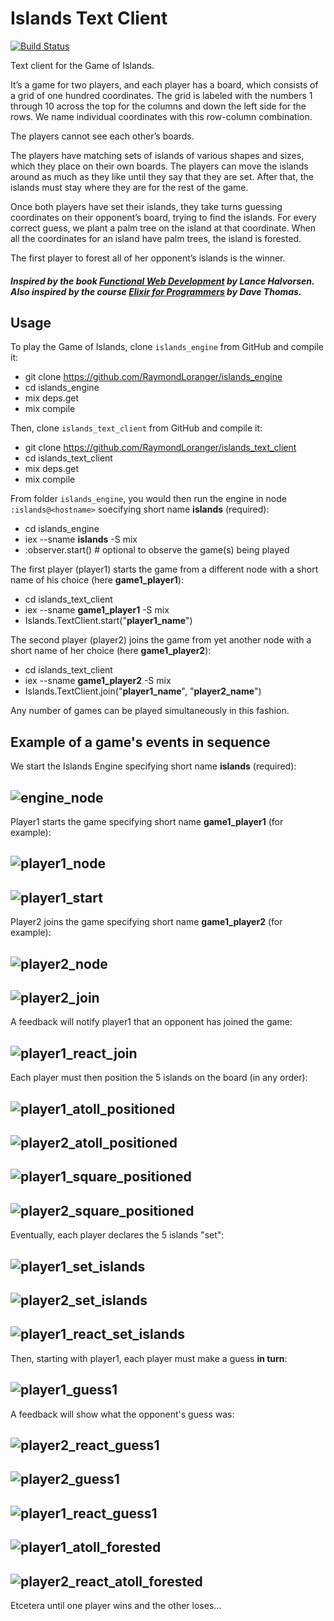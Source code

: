 # Islands Text Client

[![Build Status](https://travis-ci.org/RaymondLoranger/islands_text_client.svg?branch=master)](https://travis-ci.org/RaymondLoranger/islands_text_client)

Text client for the Game of Islands.

It’s a game for two players, and each player has a board, which consists of a
grid of one hundred coordinates. The grid is labeled with the numbers 1 through
10 across the top for the columns and down the left side for the rows. We name
individual coordinates with this row-column combination.

The players cannot see each other’s boards.

The players have matching sets of islands of various shapes and sizes, which
they place on their own boards. The players can move the islands around as
much as they like until they say that they are set. After that, the islands must
stay where they are for the rest of the game.

Once both players have set their islands, they take turns guessing coordinates
on their opponent’s board, trying to find the islands. For every correct guess,
we plant a palm tree on the island at that coordinate. When all the coordinates
for an island have palm trees, the island is forested.

The first player to forest all of her opponent’s islands is the winner.

##### Inspired by the book [Functional Web Development](https://pragprog.com/book/lhelph/functional-web-development-with-elixir-otp-and-phoenix) by Lance Halvorsen.</br>Also inspired by the course [Elixir for Programmers](https://codestool.coding-gnome.com/courses/elixir-for-programmers) by Dave Thomas.

## Usage

To play the Game of Islands, clone `islands_engine` from GitHub and compile it:

  - git clone https://github.com/RaymondLoranger/islands_engine
  - cd islands_engine
  - mix deps.get
  - mix compile

Then, clone `islands_text_client` from GitHub and compile it:

  - git clone https://github.com/RaymondLoranger/islands_text_client
  - cd islands_text_client
  - mix deps.get
  - mix compile

From folder `islands_engine`, you would then run the engine in node `:islands@<hostname>` soecifying short name **islands** (required):

  - cd islands_engine
  - iex --sname **islands** -S mix
  - :observer.start() # optional to observe the game(s) being played

The first player (player1) starts the game from a different node with a short name of his choice (here **game1_player1**):

  - cd islands_text_client
  - iex --sname **game1_player1** -S mix
  - Islands.TextClient.start("__player1_name__")

The second player (player2) joins the game from yet another node with a short name of her choice (here **game1_player2**):

  - cd islands_text_client
  - iex --sname **game1_player2** -S mix
  - Islands.TextClient.join("__player1_name__", "__player2_name__")

Any number of games can be played simultaneously in this fashion.

## Example of a game's events in sequence
We start the Islands Engine specifying short name **islands** (required):
## ![engine_node](images/engine_node.png)
Player1 starts the game specifying short name **game1_player1** (for example):
## ![player1_node](images/player1_node.png)
## ![player1_start](images/player1_start.png)
Player2 joins the game specifying short name **game1_player2** (for example):
## ![player2_node](images/player2_node.png)
## ![player2_join](images/player2_join.png)
A feedback will notify player1 that an opponent has joined the game:
## ![player1_react_join](images/player1_react_join.png)
Each player must then position the 5 islands on the board (in any order):
## ![player1_atoll_positioned](images/player1_atoll_positioned.png)
## ![player2_atoll_positioned](images/player2_atoll_positioned.png)
## ![player1_square_positioned](images/player1_square_positioned.png)
## ![player2_square_positioned](images/player2_square_positioned.png)
Eventually, each player declares the 5 islands "set":
## ![player1_set_islands](images/player1_set_islands.png)
## ![player2_set_islands](images/player2_set_islands.png)
## ![player1_react_set_islands](images/player1_react_set_islands.png)
Then, starting with player1, each player must make a guess **in turn**:
## ![player1_guess1](images/player1_guess1.png)
A feedback will show what the opponent's guess was:
## ![player2_react_guess1](images/player2_react_guess1.png)
## ![player2_guess1](images/player2_guess1.png)
## ![player1_react_guess1](images/player1_react_guess1.png)
## ![player1_atoll_forested](images/player1_atoll_forested.png)
## ![player2_react_atoll_forested](images/player2_react_atoll_forested.png)
Etcetera until one player wins and the other loses...
